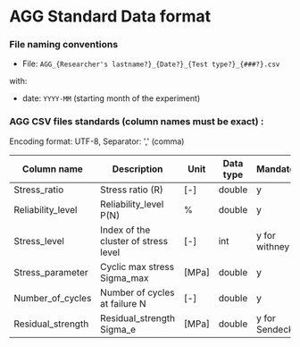 # AGG Standard Data format

### File naming conventions

* File: `AGG_{Researcher's lastname?}_{Date?}_{Test type?}_{###?}.csv`

with:

* date: `YYYY-MM` (starting month of the experiment)



### AGG CSV files standards (column names must be exact) :

Encoding format: UTF-8, Separator: ',' (comma)

| Column name          | Description                                        | Unit  | Data type | Mandatory  |
|----------------------|----------------------------------------------------|-------|-----------|------------|
| Stress_ratio         | Stress ratio (R)                                   | [-]   | double    | y       |
| Reliability_level    | Reliability_level P(N)                             | %     | double    | y       |
| Stress_level         | Index of the cluster of stress level               | [-]   | int       | y for withney      |
| Stress_parameter     | Cyclic max stress Sigma_max                        | [MPa] | double       | y       |
| Number_of_cycles     | Number of cycles at failure N                       | [-]   | double      | y       |
| Residual_strength    | Residual_strength   Sigma_e                        | [MPa] | double       | y for Sendeckyj  |

